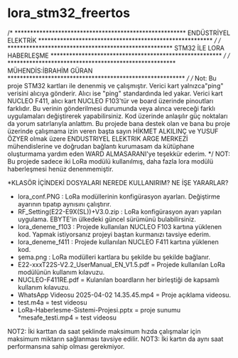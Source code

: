 # lora_stm32_freertos
/* ******************************************************* ENDÜSTRİYEL ELEKTRİK ******************************************************** */
/* ***************************************************** STM32 İLE LORA HABERLEŞME ******************************************************* */
/* ****************************************************** MÜHENDİS:İBRAHİM GÜRAN ********************************************************* */
/* Not: Bu proje STM32 kartları ile denenmiş ve çalışmıştır. Verici kart yalnızca"ping" verisini alıcıya gönderir. Alıcı ise "ping" standardında led yakar. Verici kart NUCLEO F411, alıcı kart NUCLEO F103'tür ve board üzerinde pinoutları farklıdır. Bu verinin gönderilmesi durumunda veya alınca vereceği farklı uygulamaları değiştirerek yapabilirsiniz. Kod üzerinde anlaşılır güç noktaları da yorum satırlarıyla anlattım. Bu projede bana destek olan ve  bana bu proje üzerinde çalışmama izin veren başta sayın HİKMET ALKILINÇ ve YUSUF ÖZYER  olmak üzere ENDUSTRIYEL ELEKTRIK ARGE MERKEZİ mühendislerine ve doğrudan bağlantı kurumasam da kütüphane oluşturmama yardım eden WARD ALMASARANI'ye teşekkür ederim.
 */
NOT: Bu projede sadece iki LoRa modülü kullanılmış, daha fazla lora modülü haberleşmesi henüz denenmemiştir.

 *KLASÖR İÇİNDEKİ DOSYALARI NEREDE KULLANIRIM? NE İŞE YARARLAR?

 * lora_conf.PNG : LoRa modüllerinin konfigürasyon ayarları. Değiştirme ayarının tıpatıp aynısını çalıştırır.
 * RF_Setting(E22-E9X(SL))+V3.0.zip : LoRa konfigürasyon ayarı yapılan uygulama. EBYTE'in ülkedeki güncel sürümünü bulabilirsiniz.
 * lora_deneme_f103 : Projede kullanılan NUCLEO F103 kartına yüklenen kod. Yapmak istiyorsanız projeyi baştan kurmanızı tavsiye ederim.
 * lora_deneme_f411 : Projede kullanılan NUCLEO F411 kartına yüklenen kod.
 * şema.png : LoRa modülleri kartlara bu şekilde bu şekilde bağlanır.
 * E22-xxxT22S-V2.2_UserManual_EN_V1.5.pdf = Projede kullanılan LoRa modülünün kullanım kılavuzu.
 * NUCLEO-F411RE.pdf = Kulanılan boardların her birleştiği de kapsamlı kullanım kılavuzu.
 * WhatsApp Videosu 2025-04-02 14.35.45.mp4 = Proje açıklama videosu.
 * test.m4a = test videosu
 * LoRa-Haberlesme-Sistemi-Projesi.pptx = proje sunumu
 *mesafe_testi.mp4 = test videosu

NOT2: İki karttan da saat şeklinde maksimum hızda çalışmalar için maksimum miktarın sağlanması tavsiye edilir.
NOT3: İki kartın da aynı saat performansına sahip olması gerekmiyor.
